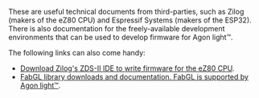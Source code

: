 These are useful technical documents from third-parties, such as Zilog (makers of the eZ80 CPU) and Espressif Systems (makers of the ESP32). There is also documentation for the freely-available development environments that can be used to develop firmware for Agon light™.<p>
The following links can also come handy:
<UL>
<LI><a href="https://www.zilog.com/index.php?option=com_zcm&task=view&soft_id=54&Itemid=74">Download Zilog's ZDS-II IDE to write firmware for the eZ80 CPU</a>.
<LI><a href="http://www.fabglib.org/index.html">FabGL library downloads and documentation. FabGL is supported by Agon light™</a>.
</UL>

